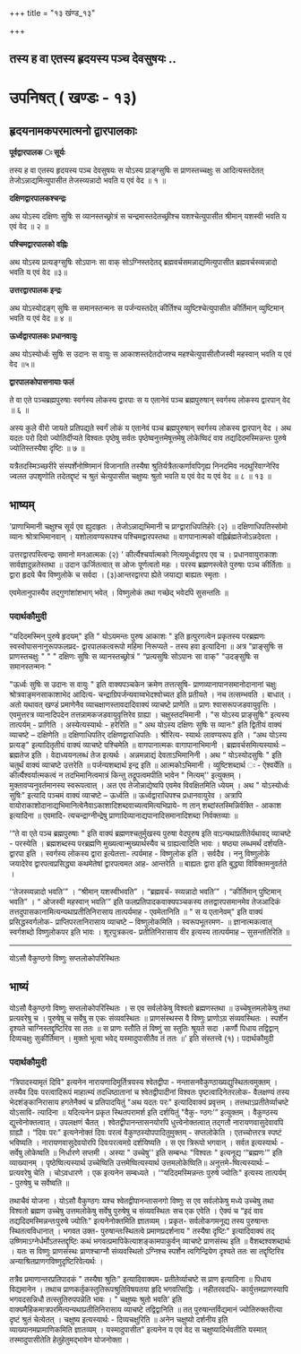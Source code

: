 +++
title = "१३ खंण्ड_१३"

+++


## तस्य ह वा एतस्य हृदयस्य पञ्च देवसुषयः ..

# **उपनिषत् ( खण्डः - १३)**

## हृदयनामकपरमात्मनो द्वारपालकाः

**पूर्वद्वारपालक ः सूर्यः**

तस्य ह वा एतस्य हृदयस्य पञ्च देवसुषयः स योऽस्य प्राङ्ग्सुषिः स प्राणस्तच्चक्षुः स आदित्यस्तदेतत् तेजोऽन्नाद्यमित्युपासीत तेजस्व्यन्नादो भवति य एवं वेद ॥ १ ॥

**दक्षिणद्वारपालकश्चन्द्रः**

अथ योऽस्य दक्षिणः सुषिः स व्यानस्तच्छ्रोत्रं स चन्द्रमास्तदेतच्छ्रीश्च यशश्चेत्युपासीत श्रीमान् यशस्वी भवति य एवं वेद ॥ २ ॥

**पश्चिमद्वारपालको वह्निः**

अथ योऽस्य प्रत्यङ्ग्सुषिः सोऽपानः सा वाक् सोऽग्निस्तदेतद् ब्रह्मवर्चसमन्नाद्यमित्युपासीत ब्रह्मवर्चस्व्यन्नादो भवति य एवं वेद ॥३॥

**उत्तरद्वारपालक इन्द्रः**

अथ योऽस्योदङ्ग् सुषिः स समानस्तन्मनः स पर्जन्यस्तदेत् कीर्तिश्च व्युष्टिश्चेत्युपासीत कीर्तिमान् व्युष्टिमान् भवति य एवं वेद ॥ ४ ॥

**ऊर्ध्वद्वारपालकः प्रधानवायुः**

अथ योऽस्योर्ध्वः सुषिः स उदानः स वायुः स आकाशस्तदेतदोजश्च महश्चेत्युपासीतौजस्वी महस्वान् भवति य एवं वेद ॥५॥

**द्वारपालकोपासनायाः फलं**

ते वा एते पञ्चब्रह्मपुरुषाः स्वर्गस्य लोकस्य द्वारपाः स य एतानेवं पञ्च ब्रह्मपुरुषान् स्वर्गस्य लोकस्य द्वारपान् वेद ॥ ६ ॥

अस्य कुले वीरो जायते प्रतिपद्यते स्वर्गं लोकं य एतानेवं पञ्च ब्रह्मपुरुषान् स्वर्गस्य लोकस्य द्वारपान् वेद । अथ यदतः परो दिवो ज्योतिर्दीप्यते विश्वतः पृष्ठेषु सर्वतः पृष्ठेष्वनुत्तमेषूत्तमेषु लोकेष्विदं वाव तद्यदिदमस्मिन्नन्तः पुरुषे ज्योतिस्तस्यैषा दृष्टिः ॥ ७ ॥

यत्रैतदस्मिञ्च्छरीरे संस्पर्शेनोष्णिमानं विजानाति तस्यैषा श्रुतिर्यत्रैतत्कर्णावपिगृह्य निनदमिव नदथुरिवाग्नेरिव ज्वलत उपशृणोति तदेतद्दृष्टं च श्रुतं चेत्युपासीत चक्षुष्यः श्रुतो भवति य एवं वेद य एवं वेद ॥ ८ ॥ १३ ॥

## **भाष्यम्**

'प्राणाभिमानी चक्षुश्च सूर्य एव ह्युदाहृतः । तेजोऽन्नाद्यभिमानी च प्राग्द्वाराधिपतिर्हरेः (२) ॥ दक्षिणाधिपतिस्सोमो व्यानः श्रोत्राभिमानवान् । यशोलावण्यरूपश्च पश्चिमद्वारपस्तथा ॥ वागपानात्मको वह्निर्ब्रह्मतेजोऽन्नदेवता ।

उत्तरद्वारपस्त्विन्द्रः समानो मनआत्मकः (२) ' कीर्त्यैश्चर्यात्मको नित्यमूर्ध्वद्वारप एव च । प्रधानवायुराकाशः सार्वज्ञादुन्नतेस्तथा ॥ उदान ऊर्जितत्वात् स ओजः पूर्णत्वतो महः । परस्य ब्रह्मणस्त्वेते पुरुषाः पञ्च कीर्तिताः ॥ द्वारा हृदये चैव विष्णुलोके च सर्वदा । (३)आन्तरद्वारपा ह्येते जयाद्या बाह्यतः स्मृताः ।

एवमेतानुपास्यैव तद्गुणांशांशभाग् भवेत् । विष्णुलोकं तथा गच्छेद् भवेदपि सुसन्ततिः ॥

### पदार्थकौमुदी

"यदिदमस्मिन् पुरुषे हृदयम्" इति " योऽयमन्तः पुरुष आकाशः " इति हृत्पुरगत्वेन प्रकृतस्य परब्रह्मणः स्वस्वोपासनानुरूपफलप्रद- द्वारपालकत्वरूपो महिमा निरूप्यते - तस्य हवा इत्यादिना ॥ अत्र "प्राङ्सुषिः स प्राणस्तचक्षुः " " " दक्षिणः सुषिः स व्यानस्तच्छ्रोत्रं " “प्रत्यसुषिः सोऽपानः सा वाक्" "उदङ्सुषिः स समानस्तन्मनः "

"ऊर्ध्वः सुषिः स उदानः स वायुः " इति वाक्यपञ्चकेन क्रमेण तत्तत्सुषि- प्राणव्यानापानसमानोदानानां चक्षुः श्रोत्रवाङ्मनसाकाशाभेद आदित्य- चन्द्राग्रिपर्जन्यवाय्वभेदश्वोच्यत इति प्रतीयते । नच तत्सम्भवति । बाधात् । अतो यथावत् खण्डं प्रमाणेनैव व्याचक्षाणस्तावदादिवाक्यं व्याचष्टे प्राणेति ॥ प्राणः श्वासरूपजडवायुवृत्तिः । एवमुत्तरत्र व्यानादिपदेन तत्तन्नामकजडवायुवृत्तिरेव ग्राह्या । चक्षुस्तदभिमानी । "स योऽस्य प्राङ्सुषिः" इत्यस्य तात्पर्यम् - प्रागिति । अस्येत्यस्यार्थः - हरेरिति ॥ " अथ योऽस्य दक्षिणः सुषिः स व्यानः" इति द्वितीयं वाक्यं व्याचष्टे – दक्षिणेति ॥ दक्षिणाधिपतिर् दक्षिणद्वाराधिपतिः । श्रीरित्य- स्यार्थः लावण्यरूप इति । “अथ योऽस्य प्रत्यङ्" इत्यादितृतीयं वाक्यं व्याचष्टे पश्चिमेति ॥ वागपानात्मकः वागापानाभिमानी । ब्रह्मवर्चसमित्यस्यार्थः – ब्रह्मतेज इति । वेदाध्ययनलब्धं तेज इत्यर्थः । अन्नमन्नाद्यं देवताऽभिमानिनी । अथ “ योऽस्योदसुषिः " इति चतुर्थं वाक्यं व्याचष्टे उत्तरेति ॥ पर्जन्यशब्दार्थ इन्द्र इति ॥ आत्मकोऽभिमानी । व्युष्टिशब्दार्थ ः - ऐश्वर्येति ॥ कीर्त्यैश्वर्यात्मकत्वं न तदभिमानित्वमात्रं किन्तु तद्रूपत्वमपीति भावेन " नित्यम्'' इत्युक्तम् । मुक्तावप्यनुवर्तमानस्य स्वरूपत्वात् । अत एव तेजोन्नाद्येष्वपि एवमेव विवक्षितमिति ध्येयम् । अथ " योऽस्योर्ध्वः सुषिः" इत्यादि पञ्चमं वाक्यं व्याचष्टे – ऊर्ध्वति ॥ ऊर्ध्वद्वाराधिपश्च प्रधानवायुरेव । अत्रापि वायोराकाशोदानाद्यभिमानित्वेनैवाऽकाशादिशब्दवाच्यत्वमित्यभिप्राये- ण तान् शब्दांस्तस्मिन्निर्वक्ति - आकाश इत्यादिना ॥ एवमादि- त्यचन्द्राग्नीन्द्रेषु प्राणादिव्यानाद्यपानादिसमानादिशब्दा निर्वक्तव्याः ॥

‘“ते वा एते पञ्च ब्रह्मपुरुषाः " इति वाक्यं ब्रह्मणश्चतुर्मुखस्य पुरुषा वेदपुरुष इति वाऽन्यथाप्रतीतेर्यथावद् व्याचष्टे - परस्येति । ब्रह्मशब्दस्य परब्रह्मणि मुख्यत्वान्मुख्यार्थस्यैव च ग्राह्यत्वादिति भावः । षष्ठ्या लब्धमर्थं दर्शयति- द्वारपा इति । स्वर्गस्य लोकस्य द्वारा इत्येतत्ता- त्पर्यमाह - विष्णुलोक इति । सर्वदैव । ननु विष्णुलोके जयादेरेव द्वारपत्वप्रसिद्ध्या कथमेतेषां द्वारपत्वमत आह- आन्तरेति ॥
बाह्यतः द्वारा इति बुद्ध्या विविक्तमनुवर्तते ।

‘‘तेजस्व्यन्नादो भवति’” । “श्रीमान् यशस्वीभवति” । “ब्रह्मवर्च- स्व्यन्नादो भवति’” । “कीर्तिमान् पुष्टिमान् भवति” । “ ओजस्वी महस्वान् भवति’” इति फलप्रतिपादकवाक्यपञ्चकस्य तत्तद्वारपसमानमेव तेजआदिकं तत्तदुपासकानामित्यन्यथाप्रतीतिनिरासाय तात्पर्यमाह - एवमेतानिति ॥ " स य एतानेवम्" इति वाक्यं प्रसिद्धस्वर्गलोक- प्राप्तिपरतानिरासाय व्याचष्टे – विष्णुलोकमिति । स्वरूपभूतरमण- ॥ ज्ञानात्मकत्वात् स्वर्गशब्दो विष्णुलोकपर इति भावः । शूरपुत्रकत्व- प्रतीतिनिरासाय वीर इत्यस्य तात्पर्यमाह – सुसन्ततिरिति ॥

------------------------------------------------------------------------

योऽसौ वैकुण्ठगो विष्णुः सप्तलोकोपरिस्थितः

## **भाष्यं**

योऽसौ वैकुण्ठगो विष्णुः सप्तलोकोपरिस्थितः । स एव सर्वलोकेषु विश्वतो ब्रह्मणस्तथा ॥ उच्चेषूत्तमलोकेषु तथा प्रत्यवरेषु च । पुरुषेषु च सर्वेषु स एकः संव्यवस्थितः ॥ प्राणसंस्थस्स वै विष्णुः प्राणोऽग्र संव्यवस्थितः । स्पर्शेन दृश्यते चाग्निस्तद्दृष्टिरिव सा ततः ॥ स प्राणः स्तौति तं विष्णुं सा स्तुतिः श्रूयते सदा ।कर्णौ पिधाय तद्विद्वान् दिव्यचक्षुः सुकीर्तिमान् । मुक्तो भूत्वा भवेद् यस्मादुपासीतैव तं ततः ॥' इति संस्तत्त्वे (१)। पदार्थकौमुदी

### पदार्थकौमुदी

“त्रिपादस्यामृतं दिवि" इत्यनेन नारायणादिमूर्तित्रयस्य श्वेतद्वीपा - नन्तासनवैकुण्ठाख्यद्युस्थितत्वमुक्तम् । तस्यैव दिवः परत्वादिरूपं माहात्म्यं तदधिष्ठातानां च श्वेतद्वीपादीनां विश्वतः पृष्टत्वादिनेतरलोक- वैलक्षण्यं तस्य भेदशंङ्कानिरासाय हगतेनैक्यं च प्रतिपादयितुं "अथ यदतः परः" इत्यादिवाक्यं प्रवृत्तम् । तत्तथाऽप्रतीतेर्व्याचष्टे योऽसावि- त्यादिना ॥ यदित्यनेन प्रकृत स्थितपरामर्श इति दर्शयितुं "वैकु- ण्ठगः’” इत्युक्तम् । वैकुण्ठस्य द्युत्त्वेनोक्तत्वात् । उपलक्षणं चैतत् । श्वेतद्वीपानन्तासनयोरपि धुत्त्वेनोक्तत्वात् तद्गतौ नारायणवासुदेवावपि ग्राह्यौ । “दिवः परः" इत्यनेनोक्तं दिवः परत्वं वैकुण्ठस्योपपादितुमुक्तम् - सप्तलोकेति । एतच्चोत्तरत्र स्पष्टं भविष्यति । नारायणवासुदेवयोरपि दिवःपरत्वमग्रे दर्शयिष्यति । स एव त्रिरूपो भगवान् । सर्वत इत्यस्यार्थः - सर्वेषु लोकेष्वति ॥ निर्धारणे सप्तमी । अस्या " उच्चेषु'' इति सम्बन्धः "विश्वतः " इत्यनूद्य ‘“ब्रह्मणः’” इति व्याख्यानम् । पृष्ठेष्वित्यस्यार्थ उच्चेष्विति उत्तमेष्वित्यस्यार्थ उत्तमलोकेष्विति॥ अनुत्तमे-ष्वित्यस्यार्थः – प्रत्यवरेषु चेति । चोऽवधारणे । एक इत्यनेन सम्बध्यते । ‘“यदिदमस्मिन्नन्तः पुरुषे ज्योतिः" इत्यस्य तात्पर्यम् - पुरुषेषु च सर्वेष्वति ॥

तथाचैवं योजना । योऽसौ वैकुण्ठगः यश्च श्वेतद्वीपानन्तासनगो विष्णुः स एव सर्वलोकेषु मध्ये उच्चेषु तथा विश्वतो ब्रह्मण उच्चेषु उत्तमलोकेषु सर्वेषु पुरुषेषु च संव्यवस्थितः सच एक एवेति । ऐक्यं च “इदं वाव तद्यदिदमस्मिन्नन्तःपुरुषे ज्योतिः" इत्यनेनोक्तमिति ज्ञातव्यम् । प्रकृत- सर्वलोकगमनूद्य तस्य पुरुषान्तः स्थितत्वविधानात् । भगवत उक्त- पुरुषान्तःस्थितत्वे प्रमाणप्रदर्शनाय " तस्यैषा दृष्टिः" इत्यादिवाक्यं तद् उष्णिमाऽग्नेर्धर्मोऽतस्तद्दृष्टिः कथं भगवत्प्रमापिकेत्याशङ्कामपाकुर्वन् व्याचष्टे प्राणसंस्थ इति ॥ वैशब्दश्वशब्दार्थः । यतः स विष्णुः प्राणसंस्थः प्राणश्चाग्नौ संव्यवस्थितो ऽग्निश्च स्पर्शेन त्वगिन्द्रियेण दृश्यते ततः सा तद्दृष्टिरिव अन्याश्रितप्राणगविष्णुदृष्टिरिवेत्यर्थः ।

तत्रैव प्रमाणान्तरप्रतिपादकं " तस्यैषा श्रुतिः" इत्यादिवाक्यम- प्रतीतेर्व्याचष्टे स प्राण इत्यादिना ॥ पिधाय विद्यमानेन । तथाच प्राणकर्तृकस्तुतिरूपश्रुतिविषयतया हृदि भगवत्सिद्धिः । नहीतरवदधि- कार्युत्तमप्राणस्यापि भगवदसन्निधौ तत्स्तुतिरुपपन्नेति भावः । " चक्षुष्यः श्रुतो भवति' इति वाक्यमैहिकमात्रपरमित्यन्यथाप्रतीतिनिरासाय व्याचष्टे तद्विद्वानिति ॥ तत् पुरुषान्तर्विद्यमानं ज्योतिरुक्तरीत्या दृष्टं श्रुतं चेत्येतत् । चक्षुष्य इत्यस्यार्थः - दिव्यचक्षुरिति ॥ अनेन चक्षुष्यो दर्शनीय इति व्याख्यानमप्रामाणिकमिति ज्ञातव्यम् । यस्मादुपासीत" इत्यनेन य एवं वेद स चक्षुष्यादिर्भवतीति यस्मात् तस्मादुपासीतेति हेतुहेतुमद्भावेन योजनोक्ता ।

